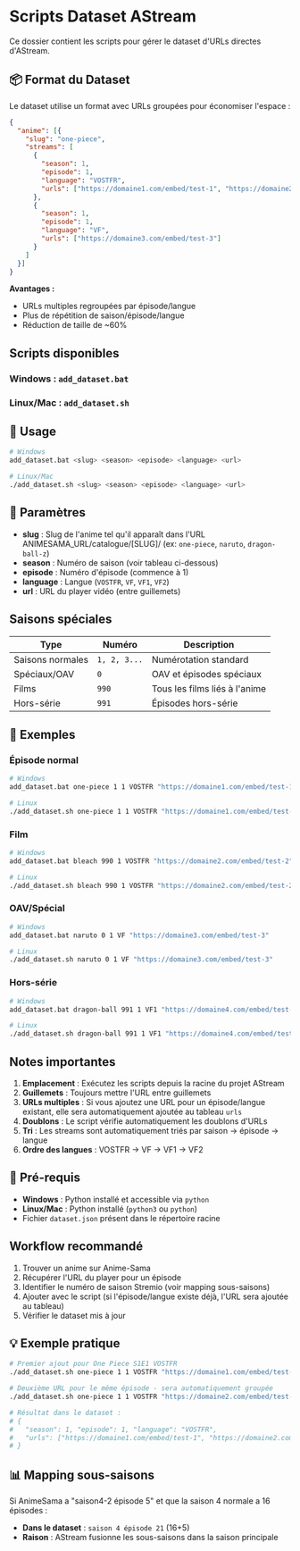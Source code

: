 # Scripts Dataset AStream

Ce dossier contient les scripts pour gérer le dataset d'URLs directes d'AStream.

## 📦 Format du Dataset

Le dataset utilise un format avec URLs groupées pour économiser l'espace :

```json
{
  "anime": [{
    "slug": "one-piece",
    "streams": [
      {
        "season": 1,
        "episode": 1,
        "language": "VOSTFR", 
        "urls": ["https://domaine1.com/embed/test-1", "https://domaine2.com/embed/test-2"]
      },
      {
        "season": 1,
        "episode": 1,
        "language": "VF",
        "urls": ["https://domaine3.com/embed/test-3"]
      }
    ]
  }]
}
```

**Avantages :**
- URLs multiples regroupées par épisode/langue
- Plus de répétition de saison/épisode/langue
- Réduction de taille de ~60%

## Scripts disponibles

### Windows : `add_dataset.bat`
### Linux/Mac : `add_dataset.sh`

## 📝 Usage

```bash
# Windows
add_dataset.bat <slug> <season> <episode> <language> <url>

# Linux/Mac  
./add_dataset.sh <slug> <season> <episode> <language> <url>
```

## 🔢 Paramètres

- **slug** : Slug de l'anime tel qu'il apparaît dans l'URL ANIMESAMA_URL/catalogue/[SLUG]/ (ex: `one-piece`, `naruto`, `dragon-ball-z`)
- **season** : Numéro de saison (voir tableau ci-dessous)
- **episode** : Numéro d'épisode (commence à 1)
- **language** : Langue (`VOSTFR`, `VF`, `VF1`, `VF2`)
- **url** : URL du player vidéo (entre guillemets)

## Saisons spéciales

| Type | Numéro | Description |
|------|--------|-------------|
| Saisons normales | `1, 2, 3...` | Numérotation standard |
| Spéciaux/OAV | `0` | OAV et épisodes spéciaux |
| Films | `990` | Tous les films liés à l'anime |
| Hors-série | `991` | Épisodes hors-série |

## 📌 Exemples

### Épisode normal
```bash
# Windows
add_dataset.bat one-piece 1 1 VOSTFR "https://domaine1.com/embed/test-1"

# Linux
./add_dataset.sh one-piece 1 1 VOSTFR "https://domaine1.com/embed/test-1"
```

### Film
```bash
# Windows
add_dataset.bat bleach 990 1 VOSTFR "https://domaine2.com/embed/test-2"

# Linux
./add_dataset.sh bleach 990 1 VOSTFR "https://domaine2.com/embed/test-2"
```

### OAV/Spécial
```bash
# Windows
add_dataset.bat naruto 0 1 VF "https://domaine3.com/embed/test-3"

# Linux
./add_dataset.sh naruto 0 1 VF "https://domaine3.com/embed/test-3"
```

### Hors-série
```bash
# Windows
add_dataset.bat dragon-ball 991 1 VF1 "https://domaine4.com/embed/test-4"

# Linux
./add_dataset.sh dragon-ball 991 1 VF1 "https://domaine4.com/embed/test-4"
```

## Notes importantes

1. **Emplacement** : Exécutez les scripts depuis la racine du projet AStream
2. **Guillemets** : Toujours mettre l'URL entre guillemets
3. **URLs multiples** : Si vous ajoutez une URL pour un épisode/langue existant, elle sera automatiquement ajoutée au tableau `urls`
4. **Doublons** : Le script vérifie automatiquement les doublons d'URLs
5. **Tri** : Les streams sont automatiquement triés par saison → épisode → langue
6. **Ordre des langues** : VOSTFR → VF → VF1 → VF2

## 🔧 Pré-requis

- **Windows** : Python installé et accessible via `python`
- **Linux/Mac** : Python installé (`python3` ou `python`)
- Fichier `dataset.json` présent dans le répertoire racine

## Workflow recommandé

1. Trouver un anime sur Anime-Sama
2. Récupérer l'URL du player pour un épisode
3. Identifier le numéro de saison Stremio (voir mapping sous-saisons)
4. Ajouter avec le script (si l'épisode/langue existe déjà, l'URL sera ajoutée au tableau)
5. Vérifier le dataset mis à jour

## 💡 Exemple pratique

```bash
# Premier ajout pour One Piece S1E1 VOSTFR
./add_dataset.sh one-piece 1 1 VOSTFR "https://domaine1.com/embed/test-1"

# Deuxième URL pour le même épisode - sera automatiquement groupée
./add_dataset.sh one-piece 1 1 VOSTFR "https://domaine2.com/embed/test-2"

# Résultat dans le dataset :
# {
#   "season": 1, "episode": 1, "language": "VOSTFR",
#   "urls": ["https://domaine1.com/embed/test-1", "https://domaine2.com/embed/test-2"]
# }
```

## 📊 Mapping sous-saisons

Si AnimeSama a "saison4-2 épisode 5" et que la saison 4 normale a 16 épisodes :
- **Dans le dataset** : `saison 4 épisode 21` (16+5)
- **Raison** : AStream fusionne les sous-saisons dans la saison principale
